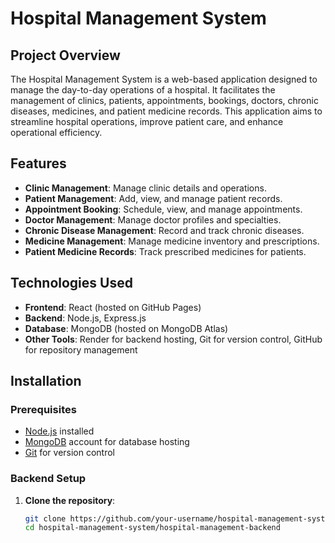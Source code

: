 # Hospital Management System

## Project Overview

The Hospital Management System is a web-based application designed to manage the day-to-day operations of a hospital. It facilitates the management of clinics, patients, appointments, bookings, doctors, chronic diseases, medicines, and patient medicine records. This application aims to streamline hospital operations, improve patient care, and enhance operational efficiency.

## Features

- **Clinic Management**: Manage clinic details and operations.
- **Patient Management**: Add, view, and manage patient records.
- **Appointment Booking**: Schedule, view, and manage appointments.
- **Doctor Management**: Manage doctor profiles and specialties.
- **Chronic Disease Management**: Record and track chronic diseases.
- **Medicine Management**: Manage medicine inventory and prescriptions.
- **Patient Medicine Records**: Track prescribed medicines for patients.

## Technologies Used

- **Frontend**: React (hosted on GitHub Pages)
- **Backend**: Node.js, Express.js
- **Database**: MongoDB (hosted on MongoDB Atlas)
- **Other Tools**: Render for backend hosting, Git for version control, GitHub for repository management

## Installation

### Prerequisites

- [Node.js](https://nodejs.org/) installed
- [MongoDB](https://www.mongodb.com/) account for database hosting
- [Git](https://git-scm.com/) for version control

### Backend Setup

1. **Clone the repository**:

   ```bash
   git clone https://github.com/your-username/hospital-management-system.git
   cd hospital-management-system/hospital-management-backend
